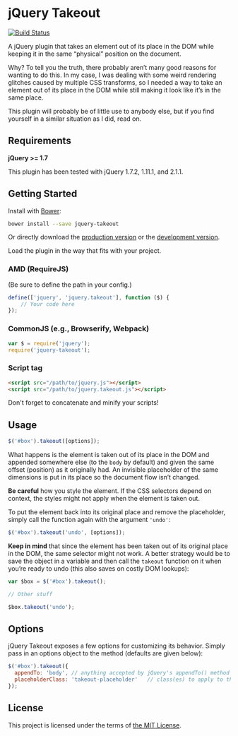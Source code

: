 # jQuery Takeout

[![Build Status](https://travis-ci.org/garrettn/jquery-takeout.svg?branch=master)](https://travis-ci.org/garrettn/jquery-takeout)

A jQuery plugin that takes an element out of its place in the DOM while keeping it in the same “physical” position on the document.

Why? To tell you the truth, there probably aren’t many good reasons for wanting to do this. In my case, I was dealing with some weird rendering glitches caused by multiple CSS transforms, so I needed a way to take an element out of its place in the DOM while still making it look like it’s in the same place.

This plugin will probably be of little use to anybody else, but if you find yourself in a similar situation as I did, read on.

## Requirements

**jQuery >= 1.7**

This plugin has been tested with jQuery 1.7.2, 1.11.1, and 2.1.1.

## Getting Started

Install with [Bower](http://bower.io):

```sh
bower install --save jquery-takeout
```

Or directly download the [production version][min] or the [development version][max].

[min]: https://raw.github.com/garrettn/jquery-takeout/master/dist/jquery.takeout.min.js
[max]: https://raw.github.com/garrettn/jquery-takeout/master/dist/jquery.takeout.js

Load the plugin in the way that fits with your project.

### AMD (RequireJS)

(Be sure to define the path in your config.)

```js
define(['jquery', 'jquery.takeout'], function ($) {
	// Your code here
});
```

### CommonJS (e.g., Browserify, Webpack)
```js
var $ = require('jquery');
require('jquery-takeout');
```

### Script tag
```html
<script src="/path/to/jquery.js"></script>
<script src="/path/to/jquery.takeout.js"></script>
```

Don't forget to concatenate and minify your scripts!

## Usage

```js
$('#box').takeout([options]);
```

What happens is the element is taken out of its place in the DOM and appended somewhere else (to the `body` by default) and given the same offset (position) as it originally had. An invisible placeholder of the same dimensions is put in its place so the document flow isn’t changed.

**Be careful** how you style the element. If the CSS selectors depend on context, the styles might not apply when the element is taken out.

To put the element back into its original place and remove the placeholder, simply call the function again with the argument `'undo'`:

```js
$('#box').takeout('undo', [options]);
```

**Keep in mind** that since the element has been taken out of its original place in the DOM, the same selector might not work. A better strategy would be to save the object in a variable and then call the `takeout` function on it when you’re ready to undo (this also saves on costly DOM lookups):

```js
var $box = $('#box').takeout();

// Other stuff

$box.takeout('undo');
```

## Options

jQuery Takeout exposes a few options for customizing its behavior. Simply pass in an options object to the method (defaults are given below):

```js
$('#box').takeout({
  appendTo: 'body',	// anything accepted by jQuery's appendTo() method
  placeholderClass: 'takeout-placeholder'	// class(es) to apply to the plaholder element
});
```

## License

This project is licensed under the terms of [the MIT License](LICENSE.txt).